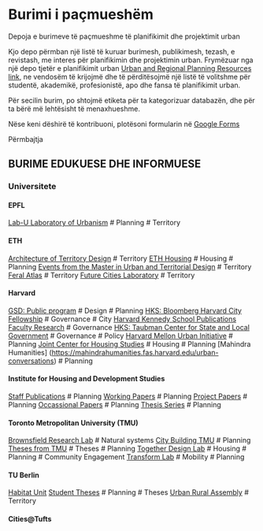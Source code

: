 # Burimi i paçmueshëm 

Depoja e burimeve të paçmueshme të planifikimit dhe projektimit urban 

Kjo depo përmban një listë të kuruar burimesh, publikimesh, tezash, e revistash, me interes për planifikimin dhe projektimin urban. Frymëzuar nga një depo tjetër e planifikimit urban [Urban and Regional Planning Resources link](https://github.com/APA-Technology-Division/urban-and-regional-planning-resources/blob/main/README.md), ne vendosëm të krijojmë dhe të përditësojmë një listë të volitshme për studentë, akademikë, profesionistë, apo dhe fansa të planifikimit urban. 

Për secilin burim, po shtojmë etiketa për ta kategorizuar databazën, dhe për ta bërë më lehtësisht të menaxhueshme. 

Nëse keni dëshirë të kontribuoni, plotësoni formularin në [Google Forms](https://docs.google.com/forms/d/e/1FAIpQLSeR0qAMEwlsruT1Mvn7gPLFRRNKV9LfIJ8gt5d-DIG4vV3WtA/viewform?usp=sf_link) 
 
Përmbajtja

## BURIME EDUKUESE DHE INFORMUESE

### Universitete 

#### EPFL
[Lab-U Laboratory of Urbanism](https://www.epfl.ch/labs/lab-u/) # Planning # Territory


#### ETH 
[Architecture of Territory Design](https://topalovic.arch.ethz.ch/#mas-programme) # Territory 
[ETH Housing](https://wohnforum.arch.ethz.ch/en/publications/books.html) # Housing # Planning
[Events from the Master in Urban and Territorial Design](https://www.nsl.ethz.ch/en/master-of-advanced-studies-eth-epf-in-urban-and-territorial-design/) # Territory 
[Feral Atlas](https://topalovic.arch.ethz.ch/Libraries/Lectures/Feral-Atlas-Anna-L-Tsing-In-Conversation-With-Marija-Maric-And-Nils-Guttler) # Territory
[Future Cities Laboratory](https://fcl.ethz.ch/research/fcl-phase2/archipelago-cities/extended-urbanisation/publications.html)  # Territory


#### Harvard 
[GSD: Public program](https://www.gsd.harvard.edu/) # Design # Planning
[HKS: Bloomberg Harvard City Fellowship](https://www.cityleadership.harvard.edu/) # Governance # City
[Harvard Kennedy School Publications Faculty Research](https://www.hks.harvard.edu/faculty-research/publications/publications-centers-initiatives) # Governance
[HKS: Taubman Center for State and Local Government](https://www.hks.harvard.edu/centers/taubman/publications/policy-briefs) # Governance # Policy
[Harvard Mellon Urban Initiative](https://mellonurbanism.harvard.edu/news-events) # Planning
[Joint Center for Housing Studies](https://www.jchs.harvard.edu/) # Housing # Planning
[Mahindra Humanities] (https://mahindrahumanities.fas.harvard.edu/urban-conversations) # Planning


#### Institute for Housing and Development Studies 
[Staff Publications](https://www.ihs.nl/en/resources/ihs-publications/ihs-staff-publications) # Planning
[Working Papers](https://www.ihs.nl/en/resources/ihs-publications/ihs-working-papers) # Planning
[Project Papers](https://www.ihs.nl/en/resources/ihs-publications/ihs-working-papers) # Planning
[Occassional Papers](https://www.ihs.nl/en/resources/ihs-publications/ihs-occasional-papers) # Planning
[Thesis Series](https://www.ihs.nl/en/resources/ihs-publications/ihs-thesis-series) # Planning


#### Toronto Metropolitan University (TMU)
[Brownsfield Research Lab](https://www.brownfieldsresearchlab.com/work/current/) # Natural systems
[City Building TMU](https://www.torontomu.ca/city-building/) # Planning
[Theses from TMU](https://rshare.library.ryerson.ca/td-ud) # Theses # Planning
[Together Design Lab](https://www.togetherdesignlab.com/) # Housing # Planning # Community Engagement
[Transform Lab](https://transformlab.torontomu.ca/reports-2/) # Mobility # Planning


#### TU Berlin
[Habitat Unit](http://habitat-unit.de/en/research/#themes)
[Student Theses](https://www.tu.berlin/en/planen-bauen-umwelt/urbanmanagement/people-contacts/students) # Planning # Theses
[Urban Rural Assembly](https://urbanruralassembly.com/en) # Territory


#### Cities@Tufts 
